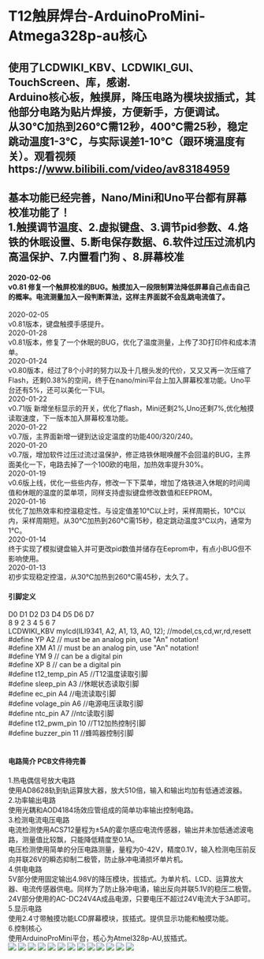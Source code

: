 # T12触屏焊台-ArduinoProMini-Atmega328p-au核心
## 使用了LCDWIKI_KBV、LCDWIKI_GUI、TouchScreen、库，感谢.<br>Arduino核心板，触摸屏，降压电路为模块拔插式，其他部分电路为贴片焊接，方便新手，方便调试。<br>从30℃加热到260℃需12秒，400℃需25秒，稳定跳动温度1-3℃，与实际误差1-10℃（跟环境温度有关）。观看视频https://www.bilibili.com/video/av83184959
## 基本功能已经完善，Nano/Mini和Uno平台都有屏幕校准功能了！<br>1.触摸调节温度、2.虚拟键盘、3.调节pid参数、4.烙铁的休眠设置、5.断电保存数据、6.软件过压过流机内高温保护、7.内置看门狗 、8.屏幕校准
#### 2020-02-06<br>v0.81 修复一个触屏校准的BUG。触摸加入一段限制算法降低屏幕自己点击自己的概率。电流测量加入一段判断算法，这样主界面就不会乱跳电流值了。
2020-02-05<br>
v0.81版本，键盘触摸手感提升。<br>
2020-01-28 <br>
v0.81版本，修复了一个休眠的BUG，优化了温度测量，上传了3D打印件和成本清单。<br>
2020-01-24 <br>
v0.80版本，经过了8个小时的努力以及十几根头发的代价，又又又再一次压缩了Flash，还剩0.38%的空间，终于在nano/mini平台上加入屏幕校准功能。Uno平台还有5%，还可以美化一下UI。<br>
2020-01-22 <br>
v0.71版 新增坐标显示的开关，优化了flash，Mini还剩2%,Uno还剩7%,优化触摸读取速度，下一版本加入屏幕校准功能。<br>
2020-01-22 <br>
v0.7版，主界面新增一键到达设定温度的功能400/320/240。<br>
2020-01-20 <br>
v0.7版，增加软件过压过流过温保护，修正烙铁休眠唤醒不会回温的BUG，主界面美化一下，电路去掉了一个100欧的电阻，加热效率提升30%。<br>
2020-01-19 <br>
v0.6版上线，优化一些些内存，修改一下下菜单，增加了烙铁进入休眠的时间阈值和休眠的温度的菜单项，同样支持虚拟键盘修改数值和EEPROM。<br>
2020-01-16 <br>
优化了加热效率和控温稳定性。与设定值差10℃以上时，采样周期长，10℃以内，采样周期短。从30℃加热到260℃需15秒，稳定跳动温度3℃以内，通常为1℃。<br>
2020-01-14 <br>
终于实现了模拟键盘输入并可更改pid数值并储存在Eeprom中，有点小BUG但不影响使用。<br>
2020-01-13 <br>
初步实现稳定控温，从30℃加热到260℃需45秒，太久了。<br>
#### 引脚定义
D0  D1  D2  D3  D4  D5  D6  D7<br>
8   9   2   3   4   5   6   7<br>
LCDWIKI_KBV mylcd(ILI9341, A2, A1, 13, A0, 12); //model,cs,cd,wr,rd,resett<br>
#define YP A2  // must be an analog pin, use "An" notation!<br>
#define XM A1  // must be an analog pin, use "An" notation!<br>
#define YM 9   // can be a digital pin<br>
#define XP 8   // can be a digital pin<br>
#define t12_temp_pin A5      //T12温度读取引脚<br>
#define sleep_pin A3         //休眠状态读取引脚<br>
#define ec_pin A4            //电流读取引脚<br>
#define volage_pin A6        //电源电压读取引脚<br>
#define ntc_pin A7           //ntc读取引脚<br>
#define t12_pwm_pin 10       //T12加热控制引脚<br>
#define buzzer_pin 11        //蜂鸣器控制引脚<br><br>
#### 电路简介 PCB文件待完善
1.热电偶信号放大电路<br>
    使用AD8628轨到轨运算放大器，放大510倍，输入和输出均加有低通滤波器。<br>
2.功率输出电路<br>
    使用光耦和AOD4184场效应管组成的简单功率输出控制电路。<br>
3.检测电流电压电路<br>
    电流检测使用ACS712量程为±5A的霍尔感应电流传感器，输出并未加低通滤波电路，测量值比较飘，只能降低精度至0.1A。<br>
    电压检测使用简单的分压电路测量，量程为0-42V，精度0.1V，输入检测电压前反向并联26V的瞬态抑制二极管，防止脉冲电涌损坏单片机。<br>
4.供电电路<br>
    5V部分使用固定输出4.98V的降压模块，拔插式。为单片机、LCD、运算放大器、电流传感器供电。同样为了防止脉冲电涌，输出反向并联5.1V的稳压二极管。<br>
    24V部分使用的AC-DC24V4A成品电源，只要电压不超过24V电流大于3A即可。<br>
5.显示电路<br>
    使用2.4寸带触摸功能LCD屏幕模块，拔插式。提供显示功能和触摸功能。<br>
6.控制核心<br>
    使用ArduinoProMini平台，核心为Atmel328p-AU,拔插式。<br>
![](https://github.com/jie326513988/T12Touch-screen-welding-machines/blob/master/compressed%20image/01.jpg)
![](https://github.com/jie326513988/T12Touch-screen-welding-machines/blob/master/compressed%20image/02.jpg)
![](https://github.com/jie326513988/T12Touch-screen-welding-machines/blob/master/compressed%20image/03.jpg)
![](https://github.com/jie326513988/T12Touch-screen-welding-machines/blob/master/compressed%20image/04.jpg)
![](https://github.com/jie326513988/T12Touch-screen-welding-machines/blob/master/compressed%20image/05.jpg)
![](https://github.com/jie326513988/T12Touch-screen-welding-machines/blob/master/compressed%20image/06.jpg)
![](https://github.com/jie326513988/T12Touch-screen-welding-machines/blob/master/compressed%20image/07.jpg)
![](https://github.com/jie326513988/T12Touch-screen-welding-machines/blob/master/compressed%20image/08.jpg)
![](https://github.com/jie326513988/T12Touch-screen-welding-machines/blob/master/compressed%20image/09.jpg)
![](https://github.com/jie326513988/T12Touch-screen-welding-machines/blob/master/compressed%20image/10.jpg)
![](https://github.com/jie326513988/T12Touch-screen-welding-machines/blob/master/compressed%20image/11.jpg)
![](https://github.com/jie326513988/T12Touch-screen-welding-machines/blob/master/compressed%20image/12.jpg)
![](https://github.com/jie326513988/T12Touch-screen-welding-machines/blob/master/compressed%20image/13.jpg)
